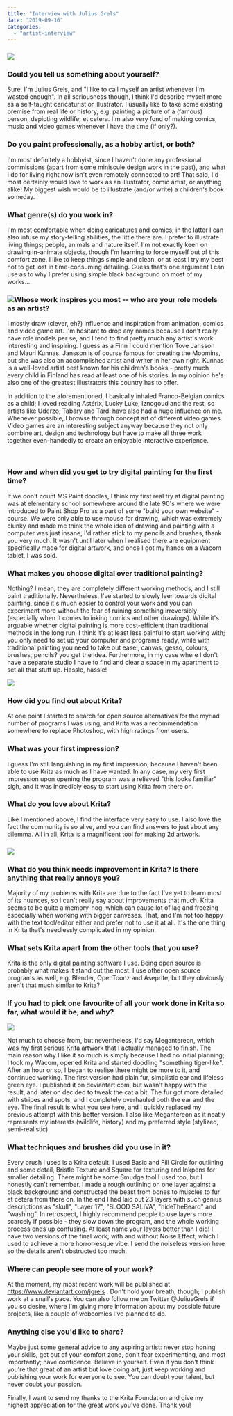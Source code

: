 ```yaml
---
title: "Interview with Julius Grels"
date: "2019-09-16"
categories: 
  - "artist-interview"
---
```


### ![](images/ForbiddenFruit-800.jpg)

### Could you tell us something about yourself?

Sure. I'm Julius Grels, and "I like to call myself an artist whenever I'm wasted enough". In all seriousness though, I think I'd describe myself more as a self-taught caricaturist or illustrator. I usually like to take some existing premise from real life or history, e.g. painting a picture of a (famous) person, depicting wildlife, et cetera. I'm also very fond of making comics, music and video games whenever I have the time (if only?).

### Do you paint professionally, as a hobby artist, or both?

I'm most definitely a hobbyist, since I haven't done any professional commissions (apart from some miniscule design work in the past), and what I do for living right now isn't even remotely connected to art! That said, I'd most certainly would love to work as an illustrator, comic artist, or anything alike! My biggest wish would be to illustrate (and/or write) a children's book someday.

### What genre(s) do you work in?

I'm most comfortable when doing caricatures and comics; in the latter I can also infuse my story-telling abilities, the little there are. I prefer to illustrate living things; people, animals and nature itself. I'm not exactly keen on drawing in-animate objects, though I'm learning to force myself out of this comfort zone. I like to keep things simple and clean, or at least I try my best not to get lost in time-consuming detailing. Guess that's one argument I can use as to why I prefer using simple black background on most of my works...

### ![](images/amadeus-800.jpg)Whose work inspires you most -- who are your role models as an artist?

I mostly draw (clever, eh?) influence and inspiration from animation, comics and video game art. I'm hesitant to drop any names because I don't really have role models per se, and I tend to find pretty much any artist's work interesting and inspiring. I guess as a Finn I could mention Tove Jansson and Mauri Kunnas. Jansson is of course famous for creating the Moomins, but she was also an accomplished artist and writer in her own right. Kunnas is a well-loved artist best known for his children's books - pretty much every child in Finland has read at least one of his stories. In my opinion he's also one of the greatest illustrators this country has to offer.

In addition to the aforementioned, I basically inhaled Franco-Belgian comics as a child; I loved reading Astérix, Lucky Luke, Iznogoud and the rest, so artists like Uderzo, Tabary and Tardi have also had a huge influence on me. Whenever possible, I browse through concept art of different video games. Video games are an interesting subject anyway because they not only combine art, design and technology but have to make all three work together even-handedly to create an enjoyable interactive experience.

 

### How and when did you get to try digital painting for the first time?

If we don't count MS Paint doodles, I think my first real try at digital painting was at elementary school somewhere around the late 90's where we were introduced to Paint Shop Pro as a part of some "build your own website" -course. We were only able to use mouse for drawing, which was extremely clunky and made me think the whole idea of drawing and painting with a computer was just insane; I'd rather stick to my pencils and brushes, thank you very much. It wasn't until later when I realised there are equipment specifically made for digital artwork, and once I got my hands on a Wacom tablet, I was sold.

### What makes you choose digital over traditional painting?

Nothing? I mean, they are completely different working methods, and I still paint traditionally. Nevertheless, I've started to slowly leer towards digital painting, since it's much easier to control your work and you can experiment more without the fear of ruining something irreversibly (especially when it comes to inking comics and other drawings). While it's arguable whether digital painting is more cost-efficient than traditional methods in the long run, I think it's at least less painful to start working with; you only need to set up your computer and programs ready, while with traditional painting you need to take out easel, canvas, gesso, colours, brushes, pencils? you get the idea. Furthermore, in my case where I don't have a separate studio I have to find and clear a space in my apartment to set all that stuff up. Hassle, hassle!

![](images/buccaneer-800.jpg)

### How did you find out about Krita?

At one point I started to search for open source alternatives for the myriad number of programs I was using, and Krita was a recommendation somewhere to replace Photoshop, with high ratings from users.

### What was your first impression?

I guess I'm still languishing in my first impression, because I haven't been able to use Krita as much as I have wanted. In any case, my very first impression upon opening the program was a relieved "this looks familiar" sigh, and it was incredibly easy to start using Krita from there on.

### What do you love about Krita?

Like I mentioned above, I find the interface very easy to use. I also love the fact the community is so alive, and you can find answers to just about any dilemma. All in all, Krita is a magnificent tool for making 2d artwork.

### ![](images/BLF_Jotunn-800.jpg)

### What do you think needs improvement in Krita? Is there anything that really annoys you?

Majority of my problems with Krita are due to the fact I've yet to learn most of its nuances, so I can't really say about improvements that much. Krita seems to be quite a memory-hog, which can cause lot of lag and freezing especially when working with bigger canvases. That, and I'm not too happy with the text tool/editor either and prefer not to use it at all. It's the one thing in Krita that's needlessly complicated in my opinion.

### What sets Krita apart from the other tools that you use?

Krita is the only digital painting software I use. Being open source is probably what makes it stand out the most. I use other open source programs as well, e.g. Blender, OpenToonz and Aseprite, but they obviously aren't that much similar to Krita?

### If you had to pick one favourite of all your work done in Krita so far, what would it be, and why?

![](images/megantereon-800.jpg)

Not much to choose from, but nevertheless, I'd say Megantereon, which was my first serious Krita artwork that I actually managed to finish. The main reason why I like it so much is simply because I had no initial planning; I took my Wacom, opened Krita and started doodling "something tiger-like". After an hour or so, I began to realise there might be more to it, and continued working. The first version had plain fur, simplistic ear and lifeless green eye. I published it on deviantart.com, but wasn't happy with the result, and later on decided to tweak the cat a bit. The fur got more detailed with stripes and spots, and I completely overhauled both the ear and the eye. The final result is what you see here, and I quickly replaced my previous attempt with this better version. I also like Megantereon as it neatly represents my interests (wildlife, history) and my preferred style (stylized, semi-realistic).

### What techniques and brushes did you use in it?

Every brush I used is a Krita default. I used Basic and Fill Circle for outlining and some detail, Bristle Texture and Square for texturing and Inkpens for smaller detailing. There might be some Smudge tool I used too, but I honestly can't remember. I made a rough outlining on one layer against a black background and constructed the beast from bones to muscles to fur et cetera from there on. In the end I had laid out 23 layers with such genius descriptions as "skull", "Layer 17", "BLOOD SALIVA", "hideTheBeard" and "washing". In retrospect, I highly recommend people to use layers more scarcely if possible - they slow down the program, and the whole working process ends up confusing. At least name your layers better than I did! I have two versions of the final work; with and without Noise Effect, which I used to achieve a more horror-esque vibe. I send the noiseless version here so the details aren't obstructed too much.

### Where can people see more of your work?

At the moment, my most recent work will be published at https://www.deviantart.com/jgrels . Don't hold your breath, though; I publish work at a snail's pace. You can also follow me on Twitter @JuliusGrels if you so desire, where I'm giving more information about my possible future projects, like a couple of webcomics I've planned to do.

### Anything else you'd like to share?

Maybe just some general advice to any aspiring artist: never stop honing your skills, get out of your comfort zone, don't fear experimenting, and most importantly; have confidence. Believe in yourself. Even if you don't think you're that great of an artist but love doing art, just keep working and publishing your work for everyone to see. You can doubt your talent, but never doubt your passion.

Finally, I want to send my thanks to the Krita Foundation and give my highest appreciation for the great work you've done. Thank you!
